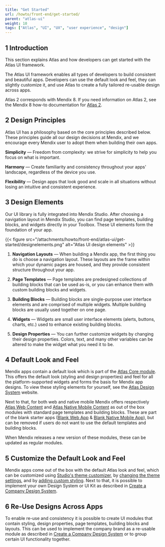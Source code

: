 ```yaml
---
title: "Get Started"
url: /howto/front-end/get-started/
parent: "atlas-ui"
weight: 10
tags: ["Atlas", "UI", "UX", "user experience", "design"]
---
```


## 1 Introduction

This section explains Atlas and how developers can get started with the Atlas UI framework.

The Atlas UI framework enables all types of developers to build consistent and beautiful apps. Developers can use the default look and feel, they can slightly customize it, and use Atlas to create a fully tailored re-usable design across apps.

Atlas 2 corresponds with Mendix 8. If you need information on Atlas 2, see the Mendix 8 how-to documentation for [Atlas 2](/howto8/front-end/atlas-ui/).

## 2 Design Principles

Atlas UI has a philosophy based on the core principles described below. These principles guide all our design decisions at Mendix, and we encourage every Mendix user to adopt them when building their own apps.

**Simplicity**  — Freedom from complexity: we strive for simplicity to help you focus on what is important.

**Harmony** — Create familiarity and consistency throughout your apps' landscape, regardless of the device you use.

**Flexibility** — Design apps that look good and scale in all situations without losing an intuitive and consistent experience.

## 3 Design Elements

Our UI library is fully integrated into Mendix Studio. After choosing a navigation layout in Mendix Studio, you can find page templates, building blocks, and widgets directly in your Toolbox. These UI elements form the foundation of your app.

{{< figure src="/attachments/howto/front-end/atlas-ui/get-started/designelements.png" alt="Atlas UI design elements" >}}

1. **Navigation Layouts** — When building a Mendix app, the first thing you do is choose a navigation layout. These layouts are the frame within which your dynamic pages are housed, and they provide consistent structure throughout your app.

2. **Page Templates** — Page templates are predesigned collections of building blocks that can be used as-is, or you can enhance them with custom building blocks and widgets.

3. **Building Blocks** — Building blocks are single-purpose user interface elements and are comprised of multiple widgets. Multiple building blocks are usually used together on one page.

4. **Widgets** — Widgets are small user interface elements (alerts, buttons, charts, etc.) used to enhance existing building blocks.

5. **Design Properties** — You can further customize widgets by changing their design properties. Colors, text, and many other variables can be altered to make the widget what you need it to be.

## 4 Default Look and Feel

Mendix apps contain a default look which is part of the [Atlas Core module](https://marketplace.mendix.com/link/component/117187). This offers the default look (styling and design properties) and feel for all the platform-supported widgets and forms the basis for Mendix app designs. To view these styling elements for yourself, see the [Atlas Design System](https://atlasdesignsystem.mendixcloud.com/) website.

Next to that, for both web and native mobile Mendix offers respectively [Atlas Web Content](https://marketplace.mendix.com/link/component/117183) and [Atlas Native Mobile Content](https://marketplace.mendix.com/link/component/117175) as out of the box modules with standard page templates and building blocks. These are part of the blank starter apps ([Blank Web App](https://marketplace.mendix.com/link/component/51830) & [Blank Native Mobile App](https://marketplace.mendix.com/link/component/109511)), but can be removed if users do not want to use the default templates and building blocks.

When Mendix releases a new version of these modules, these can be updated as regular modules.

## 5 Customize the Default Look and Feel

Mendix apps come out of the box with the default Atlas look and feel, which can be customized using [Studio's theme customizer](/studio/theme-customizer/), by [changing the theme settings](/howto/front-end/customize-styling-new/), and by [adding custom styling](/howto/front-end/customize-styling-new/). Next to that, it is possible to implement your own Design System or UI Kit as described in [Create a Company Design System](/howto/front-end/create-a-company-design-system/).

## 6 Re-Use Designs Across Apps

To enable re-use and consistency it is possible to create UI modules that contain styling, design properties, page templates, building blocks and layouts. This can be used to implement the company brand as a re-usable module as described in  [Create a Company Design System](/howto/front-end/create-a-company-design-system/) or to group certain UI functionality together.
